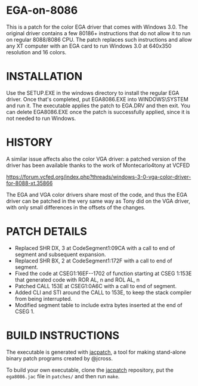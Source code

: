 # EGA-on-8086

This is a patch for the color EGA driver that comes with Windows 3.0. The original driver contains a few 80186+ instructions that do not allow it to run on regular 8088/8086 CPU. The patch replaces such instructions and allow any XT computer with an EGA card to run Windows 3.0 at 640x350 resolution and 16 colors.

# INSTALLATION

Use the SETUP.EXE in the windows directory to install the regular EGA
driver. Once that's completed, put EGA8086.EXE into WINDOWS\SYSTEM and
run it. The executable applies the patch to EGA.DRV and then exit.
You can delete EGA8086.EXE once the patch is successfully applied,
since it is not needed to run Windows.

# HISTORY

A similar issue affects also the color VGA driver: a patched version of
the driver has been available thanks to the work of Montecarlo4tony at
VCFED

https://forum.vcfed.org/index.php?threads/windows-3-0-vga-color-driver-for-8088-xt.35866

The EGA and VGA color drivers share most of the code, and thus the EGA
driver can be patched in the very same way as Tony did on the VGA
driver, with only small differences in the offsets of the changes.

# PATCH DETAILS

- Replaced SHR DX, 3 at CodeSegment1:09CA with a call to end of segment
  and subsequent expansion. 
- Replaced SHR BX, 2 at CodeSegment1:172F with a call to end of segment. 
- Fixed the code at CSEG1:16EF--1702 of function starting at CSEG 1:153E 
  that generated code with ROR AL, n and ROL AL, n 
- Patched CALL 153E at CSEG1:0A6C with a call to end of segment. 
- Added CLI and STI around the CALL to 153E, to keep the stack compiler from 
  being interrupted. 
- Modified segment table to include extra bytes inserted at the end of CSEG 1.

# BUILD INSTRUCTIONS

The executable is generated with [jacpatch](https://github.com/jcross/jacpatch),
a  tool for making stand-alone binary patch programs created by @jcross.

To build your own executable, clone the [jacpatch](https://github.com/jcross/jacpatch) repository, put the 
`ega8086.jac` file in `patches/` and then run `make`.

